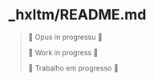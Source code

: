 # _hxltm/README.md

> 🚧 Opus in progressu 🚧
>
> 🚧 Work in progress 🚧
>
> 🚧 Trabalho em progresso 🚧

